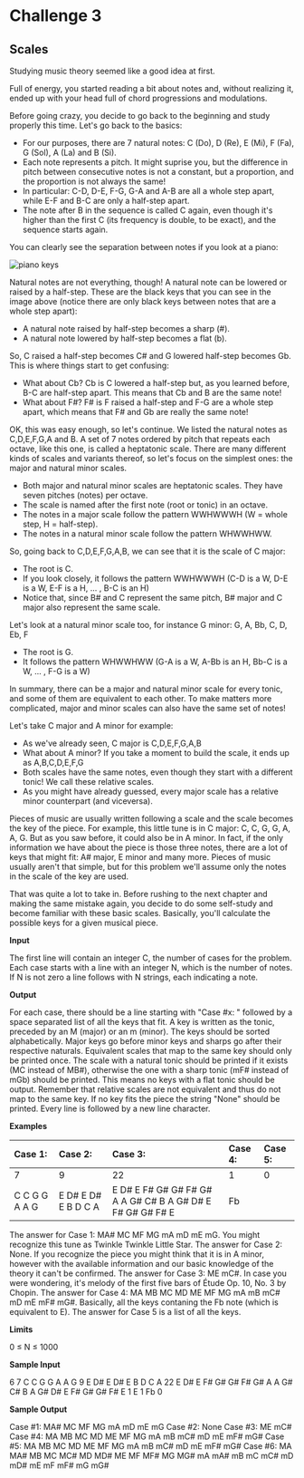 # Challenge 3

## Scales

Studying music theory seemed like a good idea at first.

Full of energy, you started reading a bit about notes and, without realizing it, ended up with your head full of chord
progressions and modulations.

Before going crazy, you decide to go back to the beginning and study properly this time. Let's go back to the basics:

- For our purposes, there are 7 natural notes: C (Do), D (Re), E (Mi), F (Fa), G (Sol), A (La) and B (Si).
- Each note represents a pitch. It might suprise you, but the difference in pitch between consecutive notes is not a
constant, but a proportion, and the proportion is not always the same!
- In particular: C-D, D-E, F-G, G-A and A-B are all a whole step apart, while E-F and B-C are only a half-step apart.
- The note after B in the sequence is called C again, even though it's higher than the first C (its frequency is double,
to be exact), and the sequence starts again.

You can clearly see the separation between notes if you look at a piano:

![piano keys](https://contest.tuenti.net/resources/img/pianokeys.png)

Natural notes are not everything, though! A natural note can be lowered or raised by a half-step. These are the black
keys that you can see in the image above (notice there are only black keys between notes that are a whole step apart):

- A natural note raised by half-step becomes a sharp (#).
- A natural note lowered by half-step becomes a flat (b).

So, C raised a half-step becomes C# and G lowered half-step becomes Gb. This is where things start to get confusing:

- What about Cb? Cb is C lowered a half-step but, as you learned before, B-C are half-step apart. This means that Cb
and B are the same note!
- What about F#? F# is F raised a half-step and F-G are a whole step apart, which means that F# and Gb are really the
same note!

OK, this was easy enough, so let's continue. We listed the natural notes as C,D,E,F,G,A and B. A set of 7 notes ordered
by pitch that repeats each octave, like this one, is called a heptatonic scale. There are many different kinds of scales
and variants thereof, so let's focus on the simplest ones: the major and natural minor scales.

- Both major and natural minor scales are heptatonic scales. They have seven pitches (notes) per octave.
- The scale is named after the first note (root or tonic) in an octave.
- The notes in a major scale follow the pattern WWHWWWH (W = whole step, H = half-step).
- The notes in a natural minor scale follow the pattern WHWWHWW.

So, going back to C,D,E,F,G,A,B, we can see that it is the scale of C major:

- The root is C.
- If you look closely, it follows the pattern WWHWWWH (C-D is a W, D-E is a W, E-F is a H, ... , B-C is an H)
- Notice that, since B# and C represent the same pitch, B# major and C major also represent the same scale.

Let's look at a natural minor scale too, for instance G minor: G, A, Bb, C, D, Eb, F

- The root is G.
- It follows the pattern WHWWHWW (G-A is a W, A-Bb is an H, Bb-C is a W, ... , F-G is a W)

In summary, there can be a major and natural minor scale for every tonic, and some of them are equivalent to each other.
To make matters more complicated, major and minor scales can also have the same set of notes!

Let's take C major and A minor for example:

- As we've already seen, C major is C,D,E,F,G,A,B
- What about A minor? If you take a moment to build the scale, it ends up as A,B,C,D,E,F,G
- Both scales have the same notes, even though they start with a different tonic! We call these relative scales.
- As you might have already guessed, every major scale has a relative minor counterpart (and viceversa).

Pieces of music are usually written following a scale and the scale becomes the key of the piece. For example, this
little tune is in C major: C, C, G, G, A, A, G. But as you saw before, it could also be in A minor. In fact, if the only
information we have about the piece is those three notes, there are a lot of keys that might fit: A# major, E minor and
many more. Pieces of music usually aren't that simple, but for this problem we'll assume only the notes in the scale of
the key are used.

That was quite a lot to take in. Before rushing to the next chapter and making the same mistake again, you decide to do
some self-study and become familiar with these basic scales. Basically, you'll calculate the possible keys for a given
musical piece.

**Input**

The first line will contain an integer C, the number of cases for the problem.
Each case starts with a line with an integer N, which is the number of notes. If N is not zero a line follows with N
strings, each indicating a note.

**Output**

For each case, there should be a line starting with "Case #x: " followed by a space separated list of all the keys that
fit. A key is written as the tonic, preceded by an M (major) or an m (minor). The keys should be sorted alphabetically.
Major keys go before minor keys and sharps go after their respective naturals. Equivalent scales that map to the same
key should only be printed once. The scale with a natural tonic should be printed if it exists (MC instead of MB#),
otherwise the one with a sharp tonic (mF# instead of mGb) should be printed. This means no keys with a flat tonic should
be output. Remember that relative scales are not equivalent and thus do not map to the same key. If no key fits the piece
the string "None" should be printed. Every line is followed by a new line character.

**Examples**

| Case 1:        | Case 2:             | Case 3:                                                   | Case 4: | Case 5:  |
| :--------------|:--------------------|:----------------------------------------------------------|:--------|:---------|
| 7              | 9                   | 22                                                        | 1       | 0        |
| C C G G A A G  | E D# E D# E B D C A | E D# E F# G# G# F# G# A A G# C# B A G# D# E F# G# G# F# E | Fb      |          |



The answer for Case 1: MA# MC MF MG mA mD mE mG. You might recognize this tune as Twinkle Twinkle Little Star.
The answer for Case 2: None. If you recognize the piece you might think that it is in A minor, however with the available
information and our basic knowledge of the theory it can't be confirmed.
The answer for Case 3: ME mC#. In case you were wondering, it's melody of the first five bars of Étude Op. 10, No. 3 by
Chopin.
The answer for Case 4: MA MB MC MD ME MF MG mA mB mC# mD mE mF# mG#. Basically, all the keys contaning the Fb note (which
is equivalent to E).
The answer for Case 5 is a list of all the keys.

**Limits**

0 ≤ N ≤ 1000

**Sample Input**

6
7
C C G G A A G
9
E D# E D# E B D C A
22
E D# E F# G# G# F# G# A A G# C# B A G# D# E F# G# G# F# E
1
E
1
Fb
0

**Sample Output**

Case #1: MA# MC MF MG mA mD mE mG
Case #2: None
Case #3: ME mC#
Case #4: MA MB MC MD ME MF MG mA mB mC# mD mE mF# mG#
Case #5: MA MB MC MD ME MF MG mA mB mC# mD mE mF# mG#
Case #6: MA MA# MB MC MC# MD MD# ME MF MF# MG MG# mA mA# mB mC mC# mD mD# mE mF mF# mG mG#
